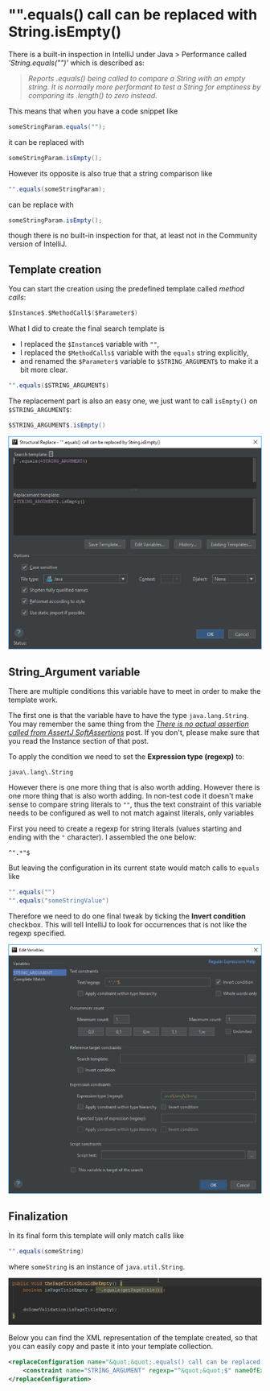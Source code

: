 # "".equals() call can be replaced with String.isEmpty()
There is a built-in inspection in IntelliJ under Java > Performance called *'String.equals("")'* which is described as:
> *Reports .equals() being called to compare a String with an empty string. It is normally more performant to test a String for emptiness by comparing its .length() to zero instead.*

This means that when you have a code snippet like

```java
someStringParam.equals("");
```

it can be replaced with

```java
someStringParam.isEmpty();
```

However its opposite is also true that a string comparison like

```java
"".equals(someStringParam);
```

can be replace with

```java
someStringParam.isEmpty();
```

though there is no built-in inspection for that, at least not in the Community version of IntelliJ.

## Template creation
You can start the creation using the predefined template called *method calls*:

```java
$Instance$.$MethodCall$($Parameter$)
```

What I did to create the final search template is
- I replaced the `$Instance$` variable with `""`,
- I replaced the `$MethodCalls$` variable with the `equals` string explicitly,
- and renamed the `$Parameter$` variable to `$STRING_ARGUMENT$` to make it a bit more clear.

```java
"".equals($STRING_ARGUMENT$)
```

The replacement part is also an easy one, we just want to call `isEmpty()` on `$STRING_ARGUMENT$`:

```java
$STRING_ARGUMENT$.isEmpty()
```

![editor](images/Empty-string-equals-call-can-be-replaced-with-String-isEmpty_Editor.PNG)

## String_Argument variable
There are multiple conditions this variable have to meet in order to make the template work.

The first one is that the variable have to have the type `java.lang.String`. You may remember the same thing from the *[There is no actual assertion called from AssertJ SoftAssertions](https://ijnspector.wordpress.com/2018/10/29/there-is-no-actual-assertion-called-from-assertj/)* post.
If you don't, please make sure that you read the Instance section of that post.

To apply the condition we need to set the **Expression type (regexp)** to:

```
java\.lang\.String
```

However there is one more thing that is also worth adding. However there is one more thing that is also worth adding. In non-test code it doesn't make sense to compare string literals to `""`, thus the text constraint of this variable needs to be configured as well to not match against literals, only variables

First you need to create a regexp for string literals (values starting and ending with the `"` character). I assembled the one below:

```
^".*"$
```

But leaving the configuration in its current state would match calls to `equals` like

```java
"".equals("")
"".equals("someStringValue")
```

Therefore we need to do one final tweak by ticking the **Invert condition** checkbox. This will tell IntelliJ to look for occurrences that is not like the regexp specified.

![stringargument](images/Empty-string-equals-call-can-be-replaced-with-String-isEmpty_StringArgument.PNG)

## Finalization

In its final form this template will only match calls like

```java
"".equals(someString)
```

where `someString` is an instance of `java.util.String`.

![quickfix](images/Empty-string-equals-call-can-be-replaced-with-String-isEmpty_QuickFix.gif)

Below you can find the XML representation of the template created, so that you can easily copy and paste it into your template collection.

```xml
<replaceConfiguration name="&quot;&quot;.equals() call can be replaced by String.isEmpty()" text="&quot;&quot;.equals($STRING_ARGUMENT$)" recursive="false" caseInsensitive="true" type="JAVA" reformatAccordingToStyle="true" shortenFQN="true" useStaticImport="true" replacement="$STRING_ARGUMENT$.isEmpty()">
    <constraint name="STRING_ARGUMENT" regexp="^&quot;&quot;$" nameOfExprType="java\.lang\.String" negateName="true" within="" contains="" />
</replaceConfiguration>
```
